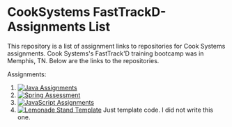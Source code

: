 # CookSystems FastTrackD-Assignments List
This repository is a list of assignment links to repositories for Cook Systems assignments. Cook Systems's FastTrack'D training bootcamp was in Memphis, TN. Below are the links to the repositories.

Assignments:
1. [![Java Assignments](https://img.shields.io/badge/Java%20Assignments-View%20on%20GitHub-blue)](https://github.com/AMDphreak?tab=repositories&q=%22java-assignment%22&type=&language=&sort=)
2. [![Spring Assessment](https://img.shields.io/badge/Spring%20Assessment-View%20on%20GitHub-green)](https://github.com/AMDphreak?tab=repositories&q=spring-assessment&type=&language=&sort=)
3. [![JavaScript Assignments](https://img.shields.io/badge/JavaScript%20Assignments-View%20on%20GitHub-yellow)](https://github.com/AMDphreak?tab=repositories&q=%22js-assignment%22&type=&language=&sort=)
5. [![Lemonade Stand Template](https://img.shields.io/badge/Lemonade%20Stand%20Template-View%20on%20GitHub-orange)](https://github.com/AMDphreak?tab=repositories&q=lemonadestand&type=&language=&sort=) Just template code. I did not write this one.
